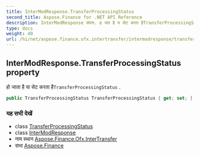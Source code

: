 ```yaml
---
title: InterModResponse.TransferProcessingStatus
second_title: Aspose.Finance for .NET API Reference
description: InterModResponse संपत्त. ह जत है य सेट करत हैTransferProcessingStatus .
type: docs
weight: 40
url: /hi/net/aspose.finance.ofx.intertransfer/intermodresponse/transferprocessingstatus/
---
```

## InterModResponse.TransferProcessingStatus property

हो जाता है या सेट करता है`TransferProcessingStatus` .

```csharp
public TransferProcessingStatus TransferProcessingStatus { get; set; }
```

### यह सभी देखें

* class [TransferProcessingStatus](../../../aspose.finance.ofx/transferprocessingstatus/)
* class [InterModResponse](../)
* नाम स्थान [Aspose.Finance.Ofx.InterTransfer](../../intermodresponse/)
* सभा [Aspose.Finance](../../../)


